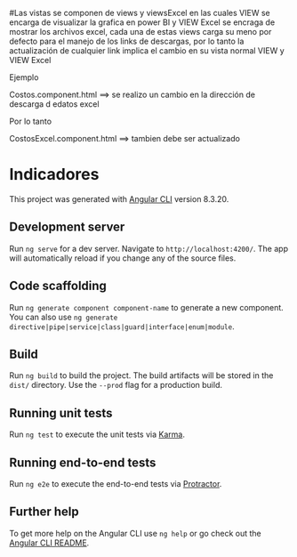 #Las vistas se componen de views y viewsExcel en las cuales VIEW se encarga de visualizar la grafica en power BI y VIEW Excel se encraga de mostrar los archivos excel, cada una de estas views carga su meno por defecto para el manejo de los links de descargas, por lo tanto la actualización de cualquier link implica el cambio en su vista normal VIEW y VIEW Excel

Ejemplo

Costos.component.html ==> se realizo un cambio en la dirección de descarga d edatos excel

Por lo tanto

CostosExcel.component.html ==> tambien debe ser actualizado 




# Indicadores

This project was generated with [Angular CLI](https://github.com/angular/angular-cli) version 8.3.20.

## Development server

Run `ng serve` for a dev server. Navigate to `http://localhost:4200/`. The app will automatically reload if you change any of the source files.

## Code scaffolding

Run `ng generate component component-name` to generate a new component. You can also use `ng generate directive|pipe|service|class|guard|interface|enum|module`.

## Build

Run `ng build` to build the project. The build artifacts will be stored in the `dist/` directory. Use the `--prod` flag for a production build.

## Running unit tests

Run `ng test` to execute the unit tests via [Karma](https://karma-runner.github.io).

## Running end-to-end tests

Run `ng e2e` to execute the end-to-end tests via [Protractor](http://www.protractortest.org/).

## Further help

To get more help on the Angular CLI use `ng help` or go check out the [Angular CLI README](https://github.com/angular/angular-cli/blob/master/README.md).
